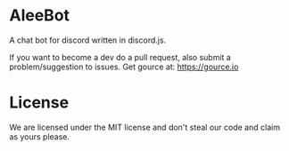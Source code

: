# AleeBot
A chat bot for discord written in discord.js.

If you want to become a dev do a pull request, also submit a problem/suggestion to issues.
Get gource at: https://gource.io

# License

We are licensed under the MIT license and don't steal our code and claim as yours please.
